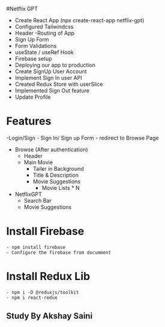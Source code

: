 #Netflix GPT

- Create React App (npx create-react-app netflix-gpt)
- Configured Tailwindcss 
- Header
-Routing of App
- Sign Up Form
- Form Validations
- useState / useRef Hook
- Firebase setup
- Deploying our app to production
- Create SignUp User Account
- Implement Sign In user API
- Created Redux Store with userSlice
- Implemented Sign Out feature
- Update Profile



# Features
-Login/Sign
    - Sign In/ Sign up Form
    - redirect to Browse Page
- Browse (After authentication)
    - Header
    - Main Movie
        - Tailer in Background
        - Title & Description
        - Movie Suggestions
            - Movie Lists * N
- NetflixGPT
    - Search Bar
    - Movie Suggestions

# Install Firebase
    - npm install firebase
    - Configure the firebase from documment 

# Install Redux Lib
    - npm i -D @reduxjs/toolkit
    - npm i react-redux


## Study By Akshay Saini ##
